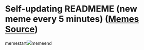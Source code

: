 # Self-updating READMEME (new meme every 5 minutes) ([Memes Source](https://bramses.notion.site/a49c1e962b7646879176ac3b327b6533?v=4d1eda54b170483cb03a40f257231764))

memestart![](https://www.notion.so/image/https%3A%2F%2Fs3-us-west-2.amazonaws.com%2Fsecure.notion-static.com%2F7dd526cd-1776-4030-b909-7a0d6d44a0ac%2F15AD7A70-0507-4EFD-8D51-BD42F9D50369.jpeg?table=block&id=dfc26d13-39bb-4f8c-9c76-e27a040c5523&cache=v2)memeend
